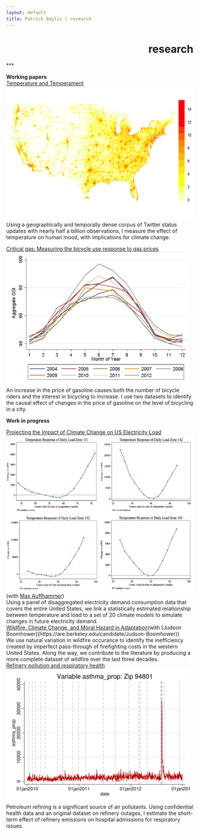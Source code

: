 ```yaml
---
layout: default
title: Patrick Baylis | research
---
```

<h1 align="right">research</h1>
***

**Working papers**<br>
<span id="popup">
<a href="">Temperature and Temperament<img src="images/projects/temptemp2.png" alt="Temperature and Temperament" height="360px" class="shadow" /></a></span>
Using a geographically and temporally dense corpus of Twitter status updates with nearly half a billion observations, I measure the effect of temperature on human mood, with implications for climate change.

<div id="popup">
<a href="">Critical gas: Measuring the bicycle use response to gas prices<img src="images/projects/bike.png" alt="Critical gas" height="360px" class="shadow" /></a></div>
An increase in the price of gasoline causes both the number of bicycle riders and the interest in bicycling to increase. I use two datasets to identify the causal effect of changes in the price of gasoline on the level of bicycling in a city.

**Work in progress**
<div id="popup">
<a href=" ">Projecting the Impact of Climate Change on US Electricity Load<img src="images/projects/projectload.png" alt="Projecting load" height="420px" class="shadow" /></a> (with <a href="http://www.auffhammer.com/">Max Auffhammer</a>)</div>
Using a panel of disaggregated electricity demand consumption data that covers the entire United States, we link a statistically estimated relationship between temperature and load to a set of 20 climate models to simulate changes in future electricity demand.

<div id="popup">
<a href=" ">Wildfire, Climate Change, and Moral Hazard in Adaptation</a>(with [Judson Boomhower](https://are.berkeley.edu/candidate/Judson-Boomhower))</div>
We use natural variation in wildfire occurance to identify the inefficiency created by imperfect pass-through of firefighting costs in the western United States. Along the way, we contribute to the literature by producing a more complete dataset of wildfire over the last three decades.

<div id="popup">
<a href=" ">Refinery pollution and respiratory health<img src="images/projects/respHealth.jpg" alt="Refinery pollution and respiratory health" height="360px" class="shadow" /></a></div>
Petroleum refining is a significant source of air pollutants. Using confidential health data and an original dataset on refinery outages, I estimate the short-term effect of refinery emissions on hospital admissions for respiratory issues.  

<br> <br> <br> 


